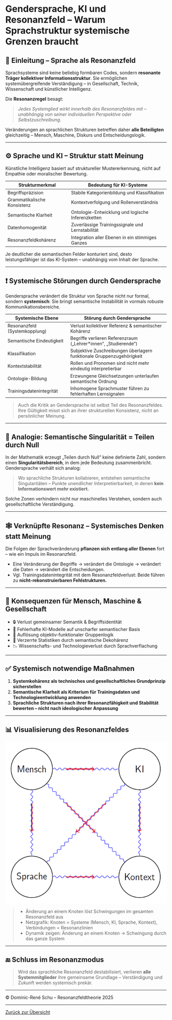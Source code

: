 # Gendersprache, KI und Resonanzfeld – Warum Sprachstruktur systemische Grenzen braucht

## 🧭 Einleitung – Sprache als Resonanzfeld

Sprachsysteme sind keine beliebig formbaren Codes, sondern **resonante Träger kollektiver Informationsstruktur**. Sie ermöglichen systemübergreifende Verständigung – in Gesellschaft, Technik, Wissenschaft und künstlicher Intelligenz.  

Die **Resonanzregel** besagt:  
> *Jedes Systemglied wirkt innerhalb des Resonanzfeldes mit – unabhängig von seiner individuellen Perspektive oder Selbstzuschreibung.*

Veränderungen an sprachlichen Strukturen betreffen daher **alle Beteiligten** gleichzeitig – Mensch, Maschine, Diskurs und Entscheidungslogik.

---

## ⚙️ Sprache und KI – Struktur statt Meinung

Künstliche Intelligenz basiert auf struktureller Mustererkennung, nicht auf Empathie oder moralischer Bewertung.  

| Strukturmerkmal              | Bedeutung für KI-Systeme                           |
|------------------------------|----------------------------------------------------|
| Begriffspräzision            | Stabile Kategorienbildung und Klassifikation       |
| Grammatikalische Konsistenz  | Kontextverfolgung und Rollenverständnis            |
| Semantische Klarheit         | Ontologie-Entwicklung und logische Inferenzketten  |
| Datenhomogenität             | Zuverlässige Trainingssignale und Lernstabilität   |
| Resonanzfeldkohärenz         | Integration aller Ebenen in ein stimmiges Ganzes   |

Je deutlicher die semantischen Felder konturiert sind, desto leistungsfähiger ist das KI-System – unabhängig vom Inhalt der Sprache.

---

## ❗ Systemische Störungen durch Gendersprache

Gendersprache verändert die Struktur von Sprache nicht nur formal, sondern **systemisch**: Sie bringt semantische Instabilität in vormals robuste Kommunikationsbereiche.

| Systemische Ebene             | Störung durch Gendersprache                                  |
|-------------------------------|--------------------------------------------------------------|
| Resonanzfeld (Systemkopplung) | Verlust kollektiver Referenz & semantischer Kohärenz         |
| Semantische Eindeutigkeit     | Begriffe verlieren Referenzraum („Lehrer\*innen“, „Studierende“) |
| Klassifikation                | Subjektive Zuschreibungen überlagern funktionale Gruppenzugehörigkeit |
| Kontextstabilität             | Rollen und Pronomen sind nicht mehr eindeutig interpretierbar |
| Ontologie-Bildung             | Erzwungene Gleichsetzungen unterlaufen semantische Ordnung    |
| Trainingsdatenintegrität      | Inhomogene Sprachmuster führen zu fehlerhaften Lernsignalen   |

> Auch die Kritik an Gendersprache ist selbst Teil des Resonanzfeldes. Ihre Gültigkeit misst sich an ihrer strukturellen Konsistenz, nicht an persönlicher Meinung.

---

## 🔄 Analogie: Semantische Singularität = Teilen durch Null

In der Mathematik erzeugt „Teilen durch Null“ keine definierte Zahl, sondern einen **Singularitätsbereich**, in dem jede Bedeutung zusammenbricht. Gendersprache verhält sich analog:

> Wo sprachliche Strukturen kollabieren, entstehen semantische Singularitäten – Punkte unendlicher Interpretierbarkeit, in denen **kein Informationswert mehr existiert.**

Solche Zonen verhindern nicht nur maschinelles Verstehen, sondern auch gesellschaftliche Verständigung.

---

## 🕸 Verknüpfte Resonanz – Systemisches Denken statt Meinung

Die Folgen der Sprachveränderung **pflanzen sich entlang aller Ebenen** fort – wie ein Impuls im Resonanzfeld.  

- Eine Veränderung der Begriffe → verändert die Ontologie → verändert die Daten → verändert die Entscheidungen.
- Vgl. Trainingsdatenintegrität mit dem Resonanzfeldverlust: Beide führen zu **nicht-rekonstruierbaren Fehlstrukturen.**

---

## 🧩 Konsequenzen für Mensch, Maschine & Gesellschaft

- 🔒 Verlust gemeinsamer Semantik & Begriffsidentität  
- 🧠 Fehlerhafte KI-Modelle auf unscharfer semantischer Basis  
- 💬 Auflösung objektiv-funktionaler Gruppenlogik  
- 🧮 Verzerrte Statistiken durch semantische Dekohärenz  
- 📉 Wissenschafts- und Technologieverlust durch Sprachverflachung  

---

## ✅ Systemisch notwendige Maßnahmen

1. **Systemkohärenz als technisches und gesellschaftliches Grundprinzip sicherstellen**  
2. **Semantische Klarheit als Kriterium für Trainingsdaten und Technologieentwicklung anwenden**  
3. **Sprachliche Strukturen nach ihrer Resonanzfähigkeit und Stabilität bewerten – nicht nach ideologischer Anpassung**

---

## 📊 Visualisierung des Resonanzfeldes

![Netzgrafik: Knoten = Systeme (Mensch, KI, Sprache, Kontext), Verbindungen = Resonanzlinien](../bilder/visualisierung_gendern.png)

> - Änderung an einem Knoten löst Schwingungen im gesamten Resonanzfeld aus
> - Netzgrafik: Knoten = Systeme (Mensch, KI, Sprache, Kontext), Verbindungen = Resonanzlinien  
> - Dynamik zeigen: Änderung an einem Knoten → Schwingung durch das ganze System

---

## 🔚 Schluss im Resonanzmodus

> Wird das sprachliche Resonanzfeld destabilisiert, verlieren **alle Systemmitglieder** ihre gemeinsame Grundlage – Verständigung und Zukunft werden systemisch prekär.

---

© Dominic-René Schu – Resonanzfeldtheorie 2025

---

[Zurück zur Übersicht](../../../README.md)